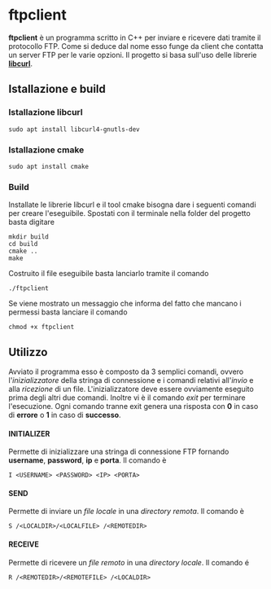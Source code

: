 # ftpclient

**ftpclient** è un programma scritto in C++ per inviare e ricevere dati tramite il protocollo FTP. 
Come si deduce dal nome esso funge da client che contatta un server FTP per le varie opzioni.
Il progetto si basa sull'uso delle librerie [**libcurl**](https://curl.se/libcurl/).

## Istallazione e build
### Istallazione libcurl
```
sudo apt install libcurl4-gnutls-dev
```
### Istallazione cmake
```
sudo apt install cmake
```
### Build
Installate le librerie libcurl e il tool cmake bisogna dare i seguenti comandi per creare l'eseguibile. Spostati con il terminale nella folder del progetto 
basta digitare 
```
mkdir build
cd build
cmake ..
make
```
Costruito il file eseguibile basta lanciarlo tramite il comando 
```
./ftpclient
```
Se viene mostrato un messaggio che informa del fatto che mancano i permessi basta lanciare il comando 
```
chmod +x ftpclient
```
## Utilizzo
Avviato il programma esso è composto da 3 semplici comandi, ovvero l'*inizializzatore* della stringa di connessione e i comandi relativi all'*invio* e alla 
*ricezione* di un file. L'inizializzatore deve essere ovviamente eseguito prima degli altri due comandi. Inoltre vi è il comando *exit* per terminare l'esecuzione.
Ogni comando tranne exit genera una risposta con **0** in caso di **errore** o **1** in caso di **successo**.
#### INITIALIZER
Permette di inizializzare una stringa di connessione FTP fornando **username**, **password**, **ip** e **porta**. Il comando è 
```
I <USERNAME> <PASSWORD> <IP> <PORTA>
```
#### SEND
Permette di inviare un *file* *locale* in una *directory* *remota*. Il comando è 
```
S /<LOCALDIR>/<LOCALFILE> /<REMOTEDIR>
```
#### RECEIVE
Permette di ricevere un *file* *remoto* in una *directory* *locale*. Il comando é 
```
R /<REMOTEDIR>/<REMOTEFILE> /<LOCALDIR>
```
